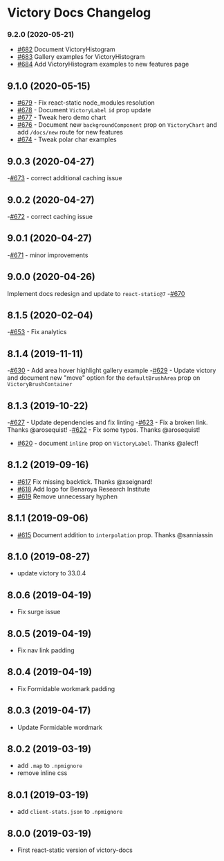 # Victory Docs Changelog

### 9.2.0 (2020-05-21)

- [#682](https://github.com/FormidableLabs/victory-docs/pull/682) Document VictoryHistogram
- [#683](https://github.com/FormidableLabs/victory-docs/pull/683) Gallery examples for VictoryHistogram
- [#684](https://github.com/FormidableLabs/victory-docs/pull/684) Add VictoryHistogram examples to new features page

## 9.1.0 (2020-05-15)


- [#679](https://github.com/FormidableLabs/victory-docs/pull/679) - Fix react-static node_modules resolution
- [#678](https://github.com/FormidableLabs/victory-docs/pull/678) - Document `VictoryLabel` `id` prop update
- [#677](https://github.com/FormidableLabs/victory-docs/pull/677) - Tweak hero demo chart
- [#676](https://github.com/FormidableLabs/victory-docs/pull/676) - Document new `backgroundComponent` prop on `VictoryChart` and add `/docs/new` route for new features
- [#674](https://github.com/FormidableLabs/victory-docs/pull/674) - Tweak polar char examples


## 9.0.3 (2020-04-27)

-[#673](https://github.com/FormidableLabs/victory-docs/pull/673) - correct additional caching issue


## 9.0.2 (2020-04-27)

-[#672](https://github.com/FormidableLabs/victory-docs/pull/672) - correct caching issue

## 9.0.1 (2020-04-27)

-[#671](https://github.com/FormidableLabs/victory-docs/pull/671) - minor improvements

## 9.0.0 (2020-04-26)

Implement docs redesign and update to `react-static@7`
-[#670](https://github.com/FormidableLabs/victory-docs/pull/670)

## 8.1.5 (2020-02-04)

-[#653](https://github.com/FormidableLabs/victory-docs/pull/653) - Fix analytics

## 8.1.4 (2019-11-11)

-[#630](https://github.com/FormidableLabs/victory-docs/pull/630) - Add area hover highlight gallery example
-[#629](https://github.com/FormidableLabs/victory-docs/pull/629) - Update victory and document new "move" option for the `defaultBrushArea` prop on `VictoryBrushContainer`

## 8.1.3 (2019-10-22)

-[#627](https://github.com/FormidableLabs/victory-docs/pull/627) - Update dependencies and fix linting
-[#623](https://github.com/FormidableLabs/victory-docs/pull/623) - Fix a broken link. Thanks @arosequist!
-[#622](https://github.com/FormidableLabs/victory-docs/pull/622) - Fix some typos. Thanks @arosequist!
- [#620](https://github.com/FormidableLabs/victory-docs/pull/620) - document `inline` prop on `VictoryLabel`. Thanks @alecf!

## 8.1.2 (2019-09-16)

- [#617](https://github.com/FormidableLabs/victory-docs/pull/617) Fix missing backtick. Thanks @xseignard!
- [#618](https://github.com/FormidableLabs/victory-docs/pull/618) Add logo for Benaroya Research Institute
- [#619](https://github.com/FormidableLabs/victory-docs/pull/619) Remove unnecessary hyphen

## 8.1.1 (2019-09-06)

 - [#615](https://github.com/FormidableLabs/victory-docs/pull/615) Document addition to `interpolation` prop. Thanks @sanniassin

## 8.1.0 (2019-08-27)

- update victory to 33.0.4

## 8.0.6 (2019-04-19)

- Fix surge issue

## 8.0.5 (2019-04-19)

- Fix nav link padding

## 8.0.4 (2019-04-19)

- Fix Formidable workmark padding

## 8.0.3 (2019-04-17)

- Update Formidable wordmark

## 8.0.2 (2019-03-19)

- add `.map` to `.npmignore`
- remove inline css

## 8.0.1 (2019-03-19)

- add `client-stats.json` to `.npmignore`

## 8.0.0 (2019-03-19)

- First react-static version of victory-docs
